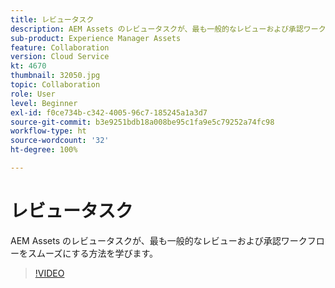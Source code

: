 ```yaml
---
title: レビュータスク
description: AEM Assets のレビュータスクが、最も一般的なレビューおよび承認ワークフローをスムーズにする方法を学びます。
sub-product: Experience Manager Assets
feature: Collaboration
version: Cloud Service
kt: 4670
thumbnail: 32050.jpg
topic: Collaboration
role: User
level: Beginner
exl-id: f0ce734b-c342-4005-96c7-185245a1a3d7
source-git-commit: b3e9251bdb18a008be95c1fa9e5c79252a74fc98
workflow-type: ht
source-wordcount: '32'
ht-degree: 100%

---
```


# レビュータスク

AEM Assets のレビュータスクが、最も一般的なレビューおよび承認ワークフローをスムーズにする方法を学びます。

>[!VIDEO](https://video.tv.adobe.com/v/32050?quality=12&learn=on)
